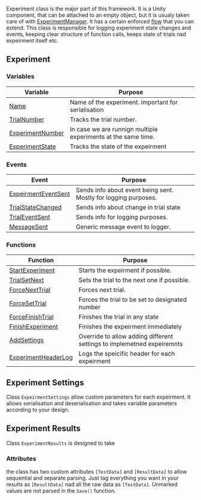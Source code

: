 Experiment class is the major part of this framework. It is a Unity component, that can be attached to an empty object, but it is usualy taken care of with [ExperimentManager](../objects/experiment-manager.md). It has a certain enforced [flow](flow.md) that you can extend. This class is responsible for logging experiment state changes and events, keeping clear structure of function calls, keeps state of trials nad expeirment itself etc.

## Experiment

### Variables
Variable      | Purpose       
------------- | ------------- 
[Name](class.md#aame) | Name of the experiment. important for serialisation
[TrialNumber](class.md#tiralnumber) | Tracks the trial number.
[ExperimentNumber](class.md#experimentnumber) | In case we are runnign multiple experiments at the same time.
[ExperimentState](class.md#experimentstate) | Tracks the state of the expeirment

### Events
Event         | Purpose       
------------- | ------------- 
[ExpeirmentEventSent](class.md#expeirmenteventsent)| Sends info about event being sent. Mostly for logging purposes.
[TrialStateChanged](class.md#trialstatechanged) | Sends info about change in trial state
[TrialEventSent](class.md#trialeventsent) | Sends info for logging purposes.
[MessageSent](class.md#messagesent) | Generic message event to logger.

### Functions
Function         | Purpose       
---------------- | ------------- 
[StartExperiment](class.md#startexpeirment) | Starts the expeirment if possible.
[TrialSetNext](class.md#trialsetnext) | Sets the trial to the next one if possible.
[ForceNextTrial](class.md#forcenexttrial) | Forces next trial.
[ForceSetTrial](class.md#forcesettrial) | Forces the trial to be set to designated number
[ForceFinishTrial](class.md#fircefinishtrial) | Finishes the trial in any state
[FinishExperiment](class.md#finishexpeirment)| Finishes the expeirment immediately
[AddSettings](class.md#addsettings) | Override to allow adding different settings to implemetned expeiremnts
[ExperimentHeaderLog](class.md#expeirmentheaderlog) | Logs the speicific header for each expeirment


## Experiment Settings

Class `ExpeirmentSettings` allow custom parameters for each expeirment. It allows serialisation and deserialisation and takes variable parameters according to your design.



## Experiment Results

Class `ExperimentResults` is designed to take 

### Attributes
the class has two custom attributes `[TestData]` and `[ResultData]` to allow sequential and separate parsing. Just tag everything you want in your results as `[ResultData]` nad all the raw data as `[TestData]`. Unmarked values are not parsed in the `Save()` function.
